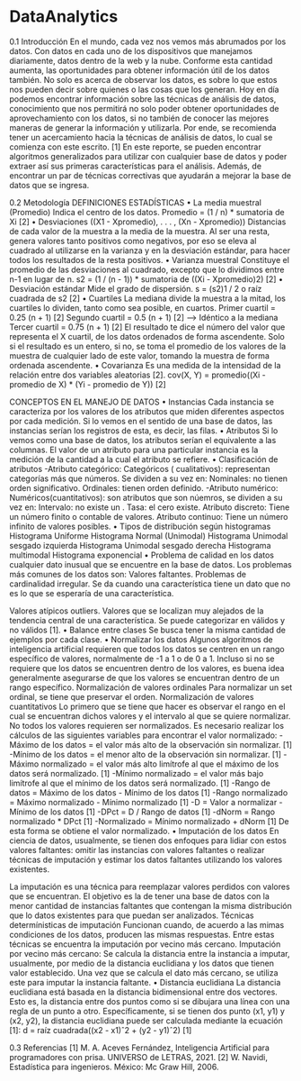 # DataAnalytics

0.1 Introducción
En el mundo, cada vez nos vemos más abrumados por los datos. Con datos en cada uno de
los dispositivos que manejamos diariamente, datos dentro de la web y la nube. Conforme esta
cantidad aumenta, las oportunidades para obtener información útil de los datos también. No solo
es acerca de observar los datos, es sobre lo que estos nos pueden decir sobre quienes o las cosas
que los generan.
Hoy en día podemos encontrar información sobre las técnicas de análisis de datos, conocimiento
que nos permitirá no solo poder obtener oportunidades de aprovechamiento con los datos, si no
también de conocer las mejores maneras de generar la información y utilizarla.
Por ende, se recomienda tener un acercamiento hacia la técnicas de análisis de datos, lo cual se
comienza con este escrito. [1]
En este reporte, se pueden encontrar algoritmos generalizados para utilizar con cualquier base de
datos y poder extraer así sus primeras características para el análisis. Además, de encontrar un
par de técnicas correctivas que ayudarán a mejorar la base de datos que se ingresa.

0.2 Metodología
DEFINICIONES ESTADÍSTICAS
• La media muestral (Promedio)
Indica el centro de los datos.
Promedio = (1 / n) * sumatoria de Xi [2]
• Desviaciones ((X1 - Xpromedio), . . . , (Xn - Xpromedio)) Distancias de cada valor de la muestra
a la media de la muestra. Al ser una resta, genera valores tanto positivos como negativos,
por eso se eleva al cuadrado al utilizarse en la varianza y en la desviación estándar, para
hacer todos los resultados de la resta positivos.
• Varianza muestral Constituye el promedio de las desviaciones al cuadrado, excepto que lo
dividimos entre n-1 en lugar de n.
s2 = (1 / (n - 1)) * sumatoria de ((Xi - Xpromedio)2) [2]
• Desviación estándar Mide el grado de dispersión.
s = (s2)1 / 2 o raíz cuadrada de s2 [2]
• Cuartiles
La mediana divide la muestra a la mitad, los cuartiles lo dividen, tanto como sea posible, en
cuartos.
Primer cuartil = 0.25 (n + 1) [2]
Segundo cuartil = 0.5 (n + 1) [2] –> Idéntico a la mediana
Tercer cuartil = 0.75 (n + 1) [2]
El resultado te dice el número del valor que representa el X cuartil, de los datos ordenados de
forma ascendente.
Solo si el resultado es un entero, si no, se toma el promedio de los valores de la muestra de
cualquier lado de este valor, tomando la muestra de forma ordenada ascendente.
• Covarianza
Es una medida de la intensidad de la relación entre dos variables aleatorias [2].
cov(X, Y) = promedio((Xi - promedio de X) * (Yi - promedio de Y)) [2]

CONCEPTOS EN EL MANEJO DE DATOS
• Instancias
Cada instancia se caracteriza por los valores de los atributos que miden diferentes aspectos
por cada medición. Si lo vemos en el sentido de una base de datos, las instancias serían los
registros de esta, es decir, las filas.
• Atributos
Si lo vemos como una base de datos, los atributos serían el equivalente a las columnas. El
valor de un atributo para una particular instancia es la medición de la cantidad a la cual el
atributo se refiere.
• Clasificación de atributos
-Atributo categórico:
Categóricos ( cualitativos): representan categorías más que números. Se dividen a su vez en:
Nominales: no tienen orden significativo.
Ordinales: tienen orden definido.
-Atributo numérico:
Numéricos(cuantitativos): son atributos que son núemros, se dividen a su vez en:
Intervalo: no existe un .
Tasa: el cero existe.
Atributo discreto: Tiene un número finito o contable de valores.
Atributo continuo: Tiene un número infinito de valores posibles.
• Tipos de distribución según histogramas
Histograma Uniforme
Histograma Normal (Unimodal)
Histograma Unimodal sesgado izquierda
Histograma Unimodal sesgado derecha
Histograma multimodal
Histograma exponencial
• Problema de calidad en los datos cualquier dato inusual que se encuentre en la base de datos.
Los problemas más comunes de los datos son:
Valores faltantes.
Problemas de cardinalidad irregular. Se da cuando una característica tiene un dato que no es lo
que se esperaría de una característica.

Valores atípicos outliers. Valores que se localizan muy alejados de la tendencia central de una
característica. Se puede categorizar en válidos y no válidos [1].
• Balance entre clases
Se busca tener la misma cantidad de ejemplos por cada clase.
• Normalizar los datos
Algunos algoritmos de inteligencia artificial requieren que todos los datos se centren en un rango
específico de valores, normalmente de -1 a 1 o de 0 a 1. Incluso si no se requiere que los datos se
encuentren dentro de los valores, es buena idea generalmente asegurarse de que los valores se
encuentran dentro de un rango específico.
Normalización de valores ordinales
Para normalizar un set ordinal, se tiene que preservar el orden.
Normalización de valores cuantitativos
Lo primero que se tiene que hacer es observar el rango en el cual se encuentran dichos valores y
el intervalo al que se quiere normalizar. No todos los valores requieren ser normalizados.
Es necesario realizar los cálculos de las siguientes variables para encontrar el valor normalizado:
-Máximo de los datos = el valor más alto de la observación sin normalizar. [1]
-Mínimo de los datos = el menor alto de la observación sin normalizar. [1]
-Máximo normalizado = el valor más alto limítrofe al que el máximo de los datos será normalizado.
[1]
-Mínimo normalizado = el valor más bajo limítrofe al que el mínimo de los datos será normalizado.
[1]
-Rango de datos = Máximo de los datos - Mínimo de los datos [1]
-Rango normalizado = Máximo normalizado - Mínimo normalizado [1]
-D = Valor a normalizar - Mínimo de los datos [1]
-DPct = D / Rango de datos [1]
-dNorm = Rango normalizado * DPct [1]
-Normalizado = Mínimo normalizado + dNorm [1]
De esta forma se obtiene el valor normalizado.
• Imputación de los datos
En ciencia de datos, usualmente, se tienen dos enfoques para lidiar con estos valores faltantes:
omitir las instancias con valores faltantes o realizar técnicas de imputación y estimar los datos
faltantes utilizando los valores existentes.

La imputación es una técnica para reemplazar valores perdidos con valores que se encuentran.
El objetivo es la de tener una base de datos con la menor cantidad de instancias faltantes que
contengan la misma distribución que lo datos existentes para que puedan ser analizados.
Técnicas determínisticas de imputación Funcionan cuando, de acuerdo a las mimas condiciones
de los datos, producen las mismas respuestas. Entre estas técnicas se encuentra la imputación por
vecino más cercano.
Imputación por vecino más cercano: Se calcula la distancia entre la instancia a imputar, usualmente,
por medio de la distancia euclidiana y los datos que tienen valor establecido. Una vez que
se calcula el dato más cercano, se utiliza este para imputar la instancia faltante.
• Distancia euclidiana
La distancia euclidiana está basada en la distancia bidimensional entre dos vectores. Esto es, la
distancia entre dos puntos como si se dibujara una línea con una regla de un punto a otro. Específicamente,
si se tienen dos punto (x1, y1) y (x2, y2), la distancia euclidiana puede ser calculada
mediante la ecuación [1]:
d = raíz cuadrada((x2 - x1)ˆ2 + (y2 - y1)ˆ2) [1]

0.3 Referencias
[1] M. A. Aceves Fernández, Inteligencia Artificial para programadores con prisa. UNIVERSO de
LETRAS, 2021.
[2] W. Navidi, Estadística para ingenieros. México: Mc Graw Hill, 2006.
